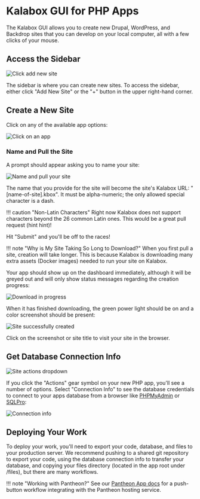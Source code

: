 Kalabox GUI for PHP Apps
=====================

The Kalabox GUI allows you to create new Drupal, WordPress, and Backdrop sites that you can develop on your local computer, all with a few clicks of your mouse.

## Access the Sidebar

![Click add new site](../images/clickAddNew.png)

The sidebar is where you can create new sites. To access the sidebar, either click "Add New Site" or the "+" button in the upper right-hand corner.

## Create a New Site

Click on any of the available app options:

![Click on an app](../images/availableApps.png)

### Name and Pull the Site

A prompt should appear asking you to name your site:

![Name and pull your site](../images/createSite.png)

The name that you provide for the site will become the site's Kalabox URL:
"[name-of-site].kbox". It must be alpha-numeric; the only allowed special
character is a dash.

!!! caution "Non-Latin Characters"
    Right now Kalabox does not support characters beyond the 26 common Latin ones. This would be a great pull request (hint hint)!

Hit "Submit" and you'll be off to the races!

!!! note "Why is My Site Taking So Long to Download?"
    When you first pull a site, creation will take longer. This is because Kalabox is downloading many extra assets (Docker images) needed to run your site on Kalabox.

Your app should show up on the dashboard immediately, although it will be greyed out and will only show status messages regarding the creation progress:

![Download in progress](../images/createSiteProgress.png)

When it has finished downloading, the green power light should be on and a color screenshot should be present:

![Site successfully created](../images/createSuccess.png)

Click on the screenshot or site title to visit your site in the browser.

## Get Database Connection Info

![Site actions dropdown](../images/siteActions.png)

If you click the "Actions" gear symbol on your new PHP app, you'll see a number of options. Select "Connection Info" to see the database credentials to connect to your apps database from a browser like [PHPMyAdmin](https://www.phpmyadmin.net) or [SQLPro](http://www.sequelpro.com/):

![Connection info](../images/connectionInfo.png)

## Deploying Your Work

To deploy your work, you'll need to export your code, database, and files to your production server. We recommend pushing to a shared git repository to export your code, using the database connection info to transfer your database, and copying your files directory (located in the app root under /files), but there are many workflows.

!!! note "Working with Pantheon?"
    See our [Pantheon App docs](http://pantheon.kalabox.io) for a push-button workflow integrating with the Pantheon hosting service.
